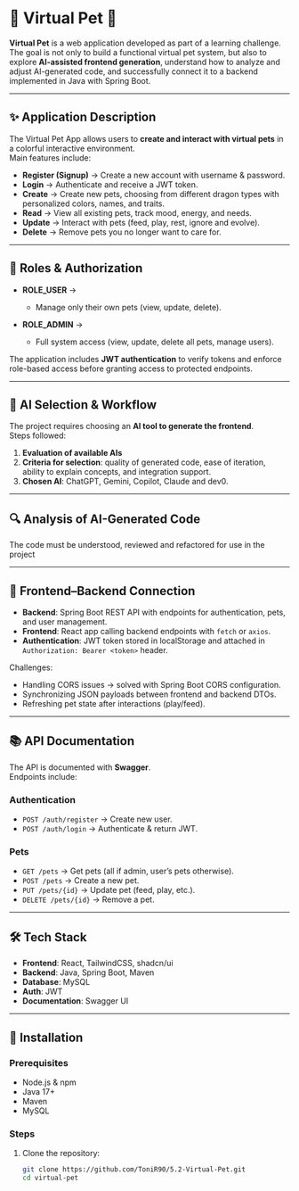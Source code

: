 # 🐉 Virtual Pet 🐉

**Virtual Pet** is a web application developed as part of a learning challenge.  
The goal is not only to build a functional virtual pet system, but also to explore **AI-assisted frontend generation**, understand how to analyze and adjust AI-generated code, and successfully connect it to a backend implemented in Java with Spring Boot.  

---

## ✨ Application Description

The Virtual Pet App allows users to **create and interact with virtual pets** in a colorful interactive environment.  
Main features include:

- **Register (Signup)** → Create a new account with username & password.  
- **Login** → Authenticate and receive a JWT token.  
- **Create** → Create new pets, choosing from different dragon types with personalized colors, names, and traits.  
- **Read** → View all existing pets, track mood, energy, and needs.  
- **Update** → Interact with pets (feed, play, rest, ignore and evolve).  
- **Delete** → Remove pets you no longer want to care for.  

---

## 🔑 Roles & Authorization

- **ROLE_USER** →  
  - Manage only their own pets (view, update, delete).  

- **ROLE_ADMIN** →  
  - Full system access (view, update, delete all pets, manage users).  

The application includes **JWT authentication** to verify tokens and enforce role-based access before granting access to protected endpoints.

---

## 🤖 AI Selection & Workflow

The project requires choosing an **AI tool to generate the frontend**.  
Steps followed:  
1. **Evaluation of available AIs** 
2. **Criteria for selection**: quality of generated code, ease of iteration, ability to explain concepts, and integration support.  
3. **Chosen AI**: ChatGPT, Gemini, Copilot, Claude and dev0.   

---

## 🔍 Analysis of AI-Generated Code

The code must be understood, reviewed and refactored for use in the project

---

## 🔗 Frontend–Backend Connection

- **Backend**: Spring Boot REST API with endpoints for authentication, pets, and user management.  
- **Frontend**: React app calling backend endpoints with `fetch` or `axios`.  
- **Authentication**: JWT token stored in localStorage and attached in `Authorization: Bearer <token>` header.  

Challenges:  
- Handling CORS issues → solved with Spring Boot CORS configuration.  
- Synchronizing JSON payloads between frontend and backend DTOs.  
- Refreshing pet state after interactions (play/feed).  

---

## 📚 API Documentation

The API is documented with **Swagger**.  
Endpoints include:  

### Authentication
- `POST /auth/register` → Create new user.  
- `POST /auth/login` → Authenticate & return JWT.  

### Pets
- `GET /pets` → Get pets (all if admin, user’s pets otherwise).  
- `POST /pets` → Create a new pet.  
- `PUT /pets/{id}` → Update pet (feed, play, etc.).  
- `DELETE /pets/{id}` → Remove a pet.  

---

## 🛠️ Tech Stack

- **Frontend**: React, TailwindCSS, shadcn/ui  
- **Backend**: Java, Spring Boot, Maven  
- **Database**: MySQL  
- **Auth**: JWT  
- **Documentation**: Swagger UI  

---

## 🚀 Installation

### Prerequisites
- Node.js & npm  
- Java 17+  
- Maven  
- MySQL  

### Steps
1. Clone the repository:
   ```bash
   git clone https://github.com/ToniR90/5.2-Virtual-Pet.git
   cd virtual-pet
